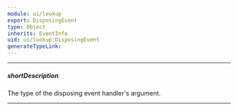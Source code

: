 ```yaml
---
module: ui/lookup
export: DisposingEvent
type: Object
inherits: EventInfo
uid: ui/lookup:DisposingEvent
generateTypeLink: 
---
```

---
##### shortDescription
The type of the disposing event handler's argument.

---
<!-- Description goes here -->
